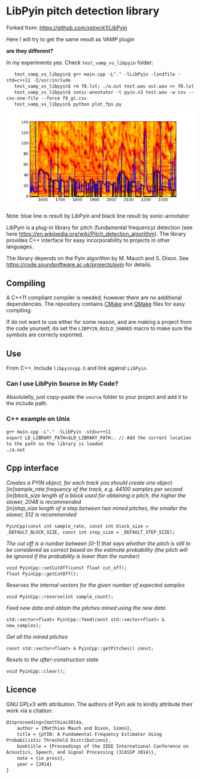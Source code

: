 LibPyin pitch detection library
================================

Forked from: https://github.com/xstreck1/LibPyin

Here I will try to get the same result as VAMP plugin

**are they different?**

In my experiments yes. Check `test_vamp_vs_libpyin` folder:

```
   test_vamp_vs_libpyin$ g++ main.cpp -L"." -lLibPyin -lsndfile -std=c++11 -I/usr/include
   test_vamp_vs_libpyin$ rm f0.lst; ./a.out test.wav out.wav >> f0.lst
   test_vamp_vs_libpyin$ sonic-annotator -t pyin.n3 test.wav -w csv --csv-one-file --force f0_gt.csv
   test_vamp_vs_libpyin$ python plot_fps.py
```

![alt text](https://github.com/EliosMolina/LibPyin/raw/master/test_vamp_vs_libpyin/diff.png "Difference")

Note: blue line is result by LibPyin and black line result by sonic-annotator


LibPyin is a plug-in library for pitch (fundamental frequency) detection (see here https://en.wikipedia.org/wiki/Pitch_detection_algorithm). The library provides C++ interface for easy incorporability to projects in other languages.

The library depends on the Pyin algorithm by M. Mauch and S. Dixon. See https://code.soundsoftware.ac.uk/projects/pyin for details.

Compiling
---------
A C++11 compliant compiler is needed, however there are no additional dependencies. The repository contains [CMake](https://cmake.org/runningcmake/) and [QMake](http://doc.qt.io/qtcreator/creator-project-opening.html) files for easy compiling. 

If do not want to use either for some reason, and are making a project from the code yourself, do set the `LIBPYIN_BUILD_SHARED` macro to make sure the symbols are correcly exported.

Use
---
From C++. Include `libpyincpp.h` and link against `LibPyin`.

### Can I use LibPyin Source in My Code?
Absolutelly, just copy-paste the `source` folder to your project and add it to the include path.

 
### C++ example on Unix
    
    g++ main.cpp -L"." -lLibPyin -std=c++11
    export LD_LIBRARY_PATH=$LD_LIBRARY_PATH:. // Add the current location to the path so the library is loaded
    ./a.out
    

Cpp interface
-------------
_Creates a PYIN object, for each track you should create one object  
[in]sample_rate  frequency of the track, e.g. 44100 samples per second  
[in]block_size   length of a block used for obtaining a pitch, the higher the slower, 2048 is recommended  
[in]step_size    length of a step between two mined pitches, the smaller the slower, 512 is recommended_  
    
    PyinCpp(const int sample_rate, const int block_size = _DEFAULT_BLOCK_SIZE, const int step_size = _DEFAULT_STEP_SIZE);
    
_The cut off is a number between [0-1] that says whether the pitch is still to be considered as correct based on the estimate probability (the pitch will be ignored if the probability is lower than the number)_
    
    void PyinCpp::setCutOff(const float cut_off);
    float PyinCpp::getCutOff();
    
_Reserves the internal vectors for the given number of expected samples_
    
    void PyinCpp::reserve(int sample_count);
    
_Feed new data and obtain the pitches mined using the new data_

    std::vector<float> PyinCpp::feed(const std::vector<float> & new_samples);
    
_Get all the mined pitches_

    const std::vector<float> & PyinCpp::getPitches() const;

_Resets to the after-construction state_

    void PyinCpp::clear();


Licence
-------
GNU GPLv3 with attribution. The authors of Pyin ask to kindly attribute their work via a citation:

```
@inproceedings{matthias2014a,
    author = {Matthias Mauch and Dixon, Simon},
    title = {pYIN: A Fundamental Frequency Estimator Using Probabilistic Threshold Distributions},
    booktitle = {Proceedings of the IEEE International Conference on Acoustics, Speech, and Signal Processing (ICASSP 2014)},
    note = {in press},
    year = {2014}
} 
```

